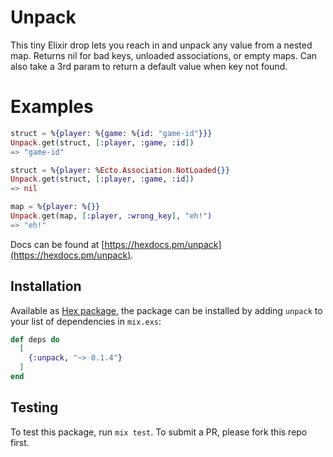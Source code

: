 # Unpack

This tiny Elixir drop lets you reach in and unpack any value from a nested map. Returns nil for bad keys, unloaded associations, or empty maps. Can also take a 3rd param to return a default value when key not found.

# Examples
```elixir
struct = %{player: %{game: %{id: "game-id"}}}
Unpack.get(struct, [:player, :game, :id])
=> "game-id"

struct = %{player: %Ecto.Association.NotLoaded{}}
Unpack.get(struct, [:player, :game, :id])
=> nil

map = %{player: %{}}
Unpack.get(map, [:player, :wrong_key], "eh!")
=> "eh!"
```
Docs can be found at [https://hexdocs.pm/unpack](https://hexdocs.pm/unpack).

## Installation

Available as [Hex package](https://hex.pm/packages/unpack), the package can be installed by adding `unpack` to your list of dependencies in `mix.exs`:

```elixir
def deps do
  [
    {:unpack, "~> 0.1.4"}
  ]
end
```

## Testing
To test this package, run `mix test`. To submit a PR, please fork this repo first.
